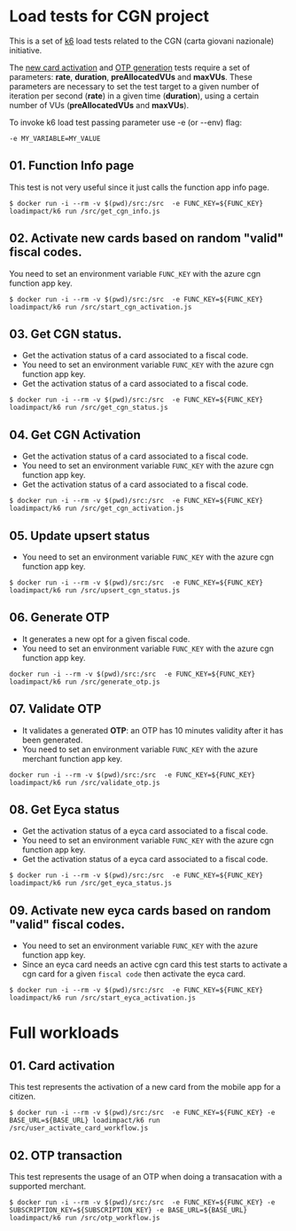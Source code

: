 # Load tests for CGN project

This is a set of [k6](https://k6.io) load tests related to the CGN (carta giovani nazionale) initiative.

The [new card activation](#01.-Function-Info-page) and [OTP generation](#06.-Generate-OTP) tests require a set of parameters: **rate**, **duration**, **preAllocatedVUs** and **maxVUs**. These parameters are necessary to set the test target to a given number of iteration per second (**rate**) in a given time (**duration**), using a certain number of VUs (**preAllocatedVUs** and **maxVUs**).

To invoke k6 load test passing parameter use -e (or --env) flag:
```
-e MY_VARIABLE=MY_VALUE
```


## 01. Function Info page

This test is not very useful since it just calls the function app info page.

```
$ docker run -i --rm -v $(pwd)/src:/src  -e FUNC_KEY=${FUNC_KEY} loadimpact/k6 run /src/get_cgn_info.js
```

## 02. Activate new cards based on random "valid" fiscal codes.

You need to set an environment variable `FUNC_KEY` with the azure cgn function app key.

```
$ docker run -i --rm -v $(pwd)/src:/src  -e FUNC_KEY=${FUNC_KEY} loadimpact/k6 run /src/start_cgn_activation.js
```

## 03. Get CGN status.

* Get the activation status of a card associated to a fiscal code.
* You need to set an environment variable `FUNC_KEY` with the azure cgn function app key.
* Get the activation status of a card associated to a fiscal code.

```
$ docker run -i --rm -v $(pwd)/src:/src  -e FUNC_KEY=${FUNC_KEY} loadimpact/k6 run /src/get_cgn_status.js
```

## 04. Get CGN Activation

* Get the activation status of a card associated to a fiscal code.
* You need to set an environment variable `FUNC_KEY` with the azure cgn function app key.
* Get the activation status of a card associated to a fiscal code.

```
$ docker run -i --rm -v $(pwd)/src:/src  -e FUNC_KEY=${FUNC_KEY} loadimpact/k6 run /src/get_cgn_activation.js
```

## 05. Update upsert status

* You need to set an environment variable `FUNC_KEY` with the azure cgn function app key.

```
$ docker run -i --rm -v $(pwd)/src:/src  -e FUNC_KEY=${FUNC_KEY} loadimpact/k6 run /src/upsert_cgn_status.js
```

## 06. Generate OTP

* It generates a new opt for a given fiscal code.
* You need to set an environment variable `FUNC_KEY` with the azure cgn function app key.

```
docker run -i --rm -v $(pwd)/src:/src  -e FUNC_KEY=${FUNC_KEY} loadimpact/k6 run /src/generate_otp.js
```

## 07. Validate OTP

* It validates a generated **OTP**: an OTP has 10 minutes validity after it has been generated.
* You need to set an environment variable `FUNC_KEY` with the azure merchant function app key.

```
docker run -i --rm -v $(pwd)/src:/src  -e FUNC_KEY=${FUNC_KEY} loadimpact/k6 run /src/validate_otp.js
```

## 08. Get Eyca status

* Get the activation status of a eyca card associated to a fiscal code.
* You need to set an environment variable `FUNC_KEY` with the azure cgn function app key.
* Get the activation status of a eyca card associated to a fiscal code.

```
$ docker run -i --rm -v $(pwd)/src:/src  -e FUNC_KEY=${FUNC_KEY} loadimpact/k6 run /src/get_eyca_status.js
```

## 09. Activate new eyca cards based on random "valid" fiscal codes.

* You need to set an environment variable `FUNC_KEY` with the azure function app key.
* Since an eyca card needs an active cgn card this test starts to activate a cgn card for a given `fiscal code` then activate the eyca card.


```
$ docker run -i --rm -v $(pwd)/src:/src  -e FUNC_KEY=${FUNC_KEY} loadimpact/k6 run /src/start_eyca_activation.js
```

# Full workloads

## 01. Card activation

This test represents the activation of a new card from the mobile app for a citizen.

```
$ docker run -i --rm -v $(pwd)/src:/src  -e FUNC_KEY=${FUNC_KEY} -e BASE_URL=${BASE_URL} loadimpact/k6 run /src/user_activate_card_workflow.js
```

## 02. OTP transaction

This test represents the usage of an OTP when doing a transacation with a supported merchant.

```
$ docker run -i --rm -v $(pwd)/src:/src  -e FUNC_KEY=${FUNC_KEY} -e SUBSCRIPTION_KEY=${SUBSCRIPTION_KEY} -e BASE_URL=${BASE_URL} loadimpact/k6 run /src/otp_workflow.js
```
